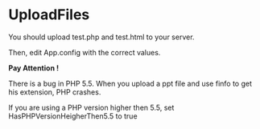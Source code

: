# UploadFiles

You should upload test.php and test.html to your server.

Then, edit App.config with the correct values.

**Pay Attention !**

There is a bug in PHP 5.5. When you upload a ppt file and use finfo to get his extension, PHP crashes.

If you are using a PHP version higher then 5.5, set HasPHPVersionHeigherThen5.5 to true 
